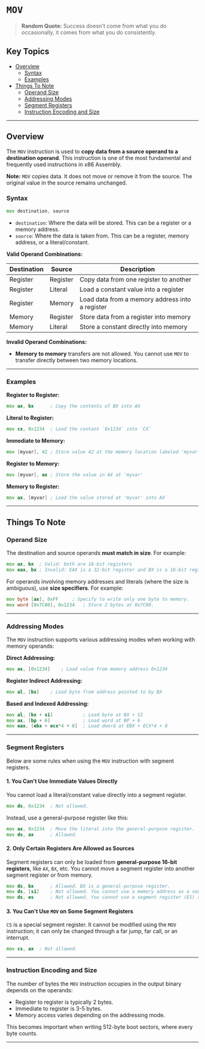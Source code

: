 # `MOV`

> **Random Quote:** Success doesn't come from what you do occasionally, it comes from what you do consistently.

## Key Topics

+ [Overview](#overview)
    - [Syntax](#syntax)
    - [Examples](#examples)
+ [Things To Note](#things-to-note)
    - [Operand Size](#operand-size)
    - [Addressing Modes](#addressing-modes)
    - [Segment Registers](#segment-registers)
    - [Instruction Encoding and Size](#instruction-encoding-and-size)

---

## Overview

The `MOV` instruction is used to **copy data from a source operand to a destination operand**. This instruction is one of the most fundamental and frequently used instructions in x86 Assembly.

**Note:** `MOV` copies data. It does not move or remove it from the source. The original value in the source remains unchanged.

### Syntax

```asm
mov destination, source
```

+ `destination`: Where the data will be stored. This can be a register or a memory address.
+ `source`: Where the data is taken from. This can be a register, memory address, or a literal/constant.

**Valid Operand Combinations:**

| Destination | Source    | Description                                     |
| ----------- | --------- | ----------------------------------------------- |
| Register    | Register  | Copy data from one register to another          |
| Register    | Literal   | Load a constant value into a register           |
| Register    | Memory    | Load data from a memory address into a register |
| Memory      | Register  | Store data from a register into memory          |
| Memory      | Literal   | Store a constant directly into memory           |

**Invalid Operand Combinations:**

+ **Memory to memory** transfers are not allowed. You cannot use `MOV` to transfer directly between two memory locations.

---

### Examples

**Register to Register:**

```asm
mov ax, bx      ; Copy the contents of BX into AX
```

**Literal to Register:**

```asm
mov cx, 0x1234  ; Load the contant `0x1234` into `CX`
```

**Immediate to Memory:**

```asm
mov [myvar], 42 ; Store value 42 at the memory location labeled 'myvar'
```

**Register to Memory:**

```asm
mov [myvar], ax ; Store the value in AX at 'myvar'
```

**Memory to Register:**

```asm
mov ax, [myvar] ; Load the value stored at 'myvar' into AX
```

---

## Things To Note

### Operand Size

The destination and source operands **must match in size**. For example:

```asm
mov ax, bx  ; Valid: both are 16-bit registers
mov eax, bx ; Invalid: EAX is a 32-bit register and BX is a 16-bit register
```

For operands involving memory addresses and literals (where the size is ambiguous), use **size specifiers**. For example:

```asm
mov byte [ax], 0xFF     ; Specify to write only one byte to memory.
mov word [0x7C00], 0x1234   ; Store 2 bytes at 0x7C00.
```

---

### Addressing Modes

The `MOV` instruction supports various addressing modes when working with memory operands:

**Direct Addressing:**

```asm
mov ax, [0x1234]    ; Load value from memory address 0x1234
```

**Register Indirect Addressing:**

```asm
mov al, [bx]    ; Load byte from address pointed to by BX
```

**Based and Indexed Addressing:**

```asm
mov al, [bx + si]           ; Load byte at BX + SI
mov ax, [bp + 6]            ; Load word at BP + 6
mov eax, [ebx + ecx*4 + 8]  ; Load dword at EBX + ECX*4 + 8
```

---

### Segment Registers

Below are some rules when using the `MOV` instruction with segment registers.

#### 1. You Can't Use Immediate Values Directly

You cannot load a literal/constant value directly into a segment register.

```asm
mov ds, 0x1234  ; Not allowed.
```

Instead, use a general-purpose register like this:

```asm
mov ax, 0x1234  ; Move the literal into the general-purpose register.
mov ds, ax      ; Allowed.
```

#### 2. Only Certain Registers Are Allowed as Sources

Segment registers can only be loaded from **general-purpose 16-bit registers**, like `AX`, `BX`, etc. You cannot move a segment register into another segment register or from memory.

```asm
mov ds, bx      ; Allowed. BX is a general-purpose register.
mov ds, [si]    ; Not allowed. You cannot use a memory address as a source.
mov ds, es      ; Not allowed. You cannot use a segment register (ES) as a source.
```

#### 3. You Can't Use `MOV` on Some Segment Registers

`CS` is a special segment register. It cannot be modified using the `MOV` instruction; it can only be changed through a far jump, far call, or an interrupt.

```asm
mov cs, ax  ; Not allowed.
```

---

### Instruction Encoding and Size

The number of bytes the `MOV` instruction occupies in the output binary depends on the operands:

+ Register to register is typically 2 bytes.
+ Immediate to register is 3-5 bytes.
+ Memory access varies depending on the addressing mode.

This becomes important when writing 512-byte boot sectors, where every byte counts.

---
